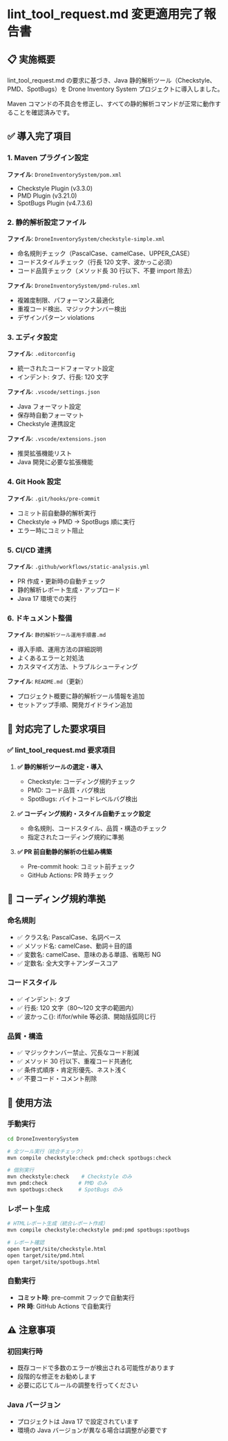 # lint_tool_request.md 変更適用完了報告書

## 📋 実施概要

lint_tool_request.md の要求に基づき、Java 静的解析ツール（Checkstyle、PMD、SpotBugs）を Drone Inventory System プロジェクトに導入しました。

Maven コマンドの不具合を修正し、すべての静的解析コマンドが正常に動作することを確認済みです。

## ✅ 導入完了項目

### 1. Maven プラグイン設定

**ファイル**: `DroneInventorySystem/pom.xml`

- Checkstyle Plugin (v3.3.0)
- PMD Plugin (v3.21.0)
- SpotBugs Plugin (v4.7.3.6)

### 2. 静的解析設定ファイル

**ファイル**: `DroneInventorySystem/checkstyle-simple.xml`

- 命名規則チェック（PascalCase、camelCase、UPPER_CASE）
- コードスタイルチェック（行長 120 文字、波かっこ必須）
- コード品質チェック（メソッド長 30 行以下、不要 import 除去）

**ファイル**: `DroneInventorySystem/pmd-rules.xml`

- 複雑度制限、パフォーマンス最適化
- 重複コード検出、マジックナンバー検出
- デザインパターン violations

### 3. エディタ設定

**ファイル**: `.editorconfig`

- 統一されたコードフォーマット設定
- インデント: タブ、行長: 120 文字

**ファイル**: `.vscode/settings.json`

- Java フォーマット設定
- 保存時自動フォーマット
- Checkstyle 連携設定

**ファイル**: `.vscode/extensions.json`

- 推奨拡張機能リスト
- Java 開発に必要な拡張機能

### 4. Git Hook 設定

**ファイル**: `.git/hooks/pre-commit`

- コミット前自動静的解析実行
- Checkstyle → PMD → SpotBugs 順に実行
- エラー時にコミット阻止

### 5. CI/CD 連携

**ファイル**: `.github/workflows/static-analysis.yml`

- PR 作成・更新時の自動チェック
- 静的解析レポート生成・アップロード
- Java 17 環境での実行

### 6. ドキュメント整備

**ファイル**: `静的解析ツール運用手順書.md`

- 導入手順、運用方法の詳細説明
- よくあるエラーと対処法
- カスタマイズ方法、トラブルシューティング

**ファイル**: `README.md`（更新）

- プロジェクト概要に静的解析ツール情報を追加
- セットアップ手順、開発ガイドライン追加

## 🎯 対応完了した要求項目

### ✅ lint_tool_request.md 要求項目

1. **✅ 静的解析ツールの選定・導入**

   - Checkstyle: コーディング規約チェック
   - PMD: コード品質・バグ検出
   - SpotBugs: バイトコードレベルバグ検出

2. **✅ コーディング規約・スタイル自動チェック設定**

   - 命名規則、コードスタイル、品質・構造のチェック
   - 指定されたコーディング規約に準拠

3. **✅ PR 前自動静的解析の仕組み構築**

   - Pre-commit hook: コミット前チェック
   - GitHub Actions: PR 時チェック

## 🔧 コーディング規約準拠

### 命名規則

- ✅ クラス名: PascalCase、名詞ベース
- ✅ メソッド名: camelCase、動詞＋目的語
- ✅ 変数名: camelCase、意味のある単語、省略形 NG
- ✅ 定数名: 全大文字＋アンダースコア

### コードスタイル

- ✅ インデント: タブ
- ✅ 行長: 120 文字（80〜120 文字の範囲内）
- ✅ 波かっこ{}: if/for/while 等必須、開始括弧同じ行

### 品質・構造

- ✅ マジックナンバー禁止、冗長なコード削減
- ✅ メソッド 30 行以下、重複コード共通化
- ✅ 条件式順序・肯定形優先、ネスト浅く
- ✅ 不要コード・コメント削除

## 🚀 使用方法

### 手動実行

```bash
cd DroneInventorySystem

# 全ツール実行（統合チェック）
mvn compile checkstyle:check pmd:check spotbugs:check

# 個別実行
mvn checkstyle:check    # Checkstyle のみ
mvn pmd:check          # PMD のみ
mvn spotbugs:check     # SpotBugs のみ
```

### レポート生成

```bash
# HTMLレポート生成（統合レポート作成）
mvn compile checkstyle:checkstyle pmd:pmd spotbugs:spotbugs

# レポート確認
open target/site/checkstyle.html
open target/site/pmd.html
open target/site/spotbugs.html
```

### 自動実行

- **コミット時**: pre-commit フックで自動実行
- **PR 時**: GitHub Actions で自動実行

## ⚠️ 注意事項

### 初回実行時

- 既存コードで多数のエラーが検出される可能性があります
- 段階的な修正をお勧めします
- 必要に応じてルールの調整を行ってください

### Java バージョン

- プロジェクトは Java 17 で設定されています
- 環境の Java バージョンが異なる場合は調整が必要です

